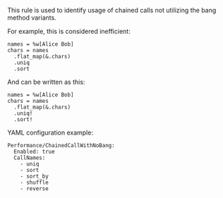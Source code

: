 This rule is used to identify usage of chained calls not utilizing
the bang method variants.

For example, this is considered inefficient:

```
names = %w[Alice Bob]
chars = names
  .flat_map(&.chars)
  .uniq
  .sort
```

And can be written as this:

```
names = %w[Alice Bob]
chars = names
  .flat_map(&.chars)
  .uniq!
  .sort!
```

YAML configuration example:

```
Performance/ChainedCallWithNoBang:
  Enabled: true
  CallNames:
    - uniq
    - sort
    - sort_by
    - shuffle
    - reverse
```
